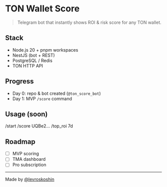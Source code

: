 # TON Wallet Score

> Telegram bot that instantly shows ROI & risk score for any TON wallet.

## Stack
- Node.js 20 + pnpm workspaces
- NestJS (bot + REST)
- PostgreSQL / Redis
- TON HTTP API

## Progress
- Day 0: repo & bot created (`@ton_score_bot`)
- Day 1: MVP `/score` command

## Usage (soon)

/start
/score UQBe2…
/top_roi 7d

## Roadmap
- [ ] MVP scoring
- [ ] TMA dashboard
- [ ] Pro subscription

---

Made by [@levroskoshin](https://github.com/levroskoshin)
